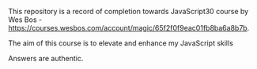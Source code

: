 This repository is a record of completion towards JavaScript30 course by Wes Bos - https://courses.wesbos.com/account/magic/65f2f0f9eac01fb8ba6a8b7b.

The aim of this course is to elevate and enhance my JavaScript skills

Answers are authentic.

